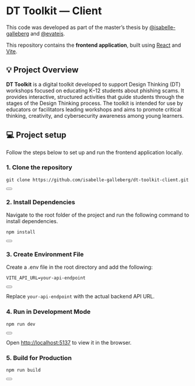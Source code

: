 # DT Toolkit — Client
This code was developed as part of the master’s thesis by [@isabelle-galleberg](https://github.com/isabelle-galleberg) and [@evateis](https://github.com/evateis).

This repository contains the **frontend application**, built using [React](https://reactjs.org/) and [Vite](https://vitejs.dev/).

## 💡 Project Overview
**DT Toolkit** is a digital toolkit developed to support Design Thinking (DT) workshops focused on educating K–12 students about phishing scams. It provides interactive, structured activities that guide students through the stages of the Design Thinking process. The toolkit is intended for use by educators or facilitators leading workshops and aims to promote critical thinking, creativity, and cybersecurity awareness among young learners.


## 💻 Project setup
Follow the steps below to set up and run the frontend application locally.

### 1. Clone the repository
<div class="copy-box">
  <pre><code>git clone https://github.com/isabelle-galleberg/dt-toolkit-client.git</code></pre>
  <button class="copy-btn" onclick="navigator.clipboard.writeText('git clone https://github.com/isabelle-galleberg/dt-toolkit-client.git')"></button>
</div>

### 2. Install Dependencies 
Navigate to the root folder of the project and run the following command to install dependencies. 

<div class="copy-box">
  <pre><code>npm install</code></pre>
  <button class="copy-btn" onclick="navigator.clipboard.writeText('npm install')"></button>
</div>


### 3. Create Environment File
Create a .env file in the root directory and add the following:

<div class="copy-box">
  <pre><code>VITE_API_URL=your-api-endpoint</code></pre>
  <button class="copy-btn" onclick="navigator.clipboard.writeText('VITE_API_URL=<your-api-endpoint>')"></button>
</div>

Replace `your-api-endpoint` with the actual backend API URL.


### 4. Run in Development Mode 
<div class="copy-box">
  <pre><code>npm run dev</code></pre>
  <button class="copy-btn" onclick="navigator.clipboard.writeText('npm run dev')"></button>
</div>


Open [http://localhost:5137](http://localhost:5137) to view it in the browser.

### 5. Build for Production
<div class="copy-box">
  <pre><code>npm run build</code></pre>
  <button class="copy-btn" onclick="navigator.clipboard.writeText('npm run build')"></button>
</div>

